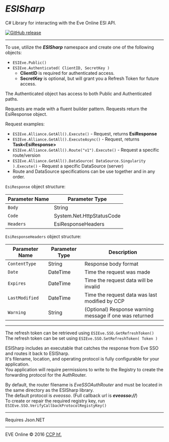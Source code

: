 # ***ESISharp***

C# Library for interacting with the Eve Online ESI API.

[![GitHub release](https://img.shields.io/github/release/wranders/ESISharp.svg)](https://github.com/wranders/ESISharp/releases/latest)

---

To use, utilize the ***ESISharp*** namespace and create one of the following objects:

* `ESIEve.Public()`
* `ESIEve.Authenticated( ClientID, SecretKey )`
    * **ClientID** is required for authenticated access.
	* **SecretKey** is optional, but will grant you a Refresh Token for future access.

The Authenticated object has access to both Public and Authenticated paths.

Requests are made with a fluent builder pattern. Requests return the EsiResponse object.

Request examples:
* `ESIEve.Alliance.GetAll().Execute()` - Request, returns **EsiResponse**
* `ESIEve.Alliance.GetAll().ExecuteAsync()` - Request, returns **Task\<EsiResponse>** 
* `ESIEve.Alliance.GetAll().Route("v1").Execute()` - Request a specific route/version
* ```ESIEve.Alliance.GetAll().DataSource( DataSource.Singularity ).Execute()``` - Request a specific DataSource (server)
* Route and DataSource specifications can be use together and in any order.

`EsiResponse` object structure:

| Parameter Name | Parameter Type            |
| -------------- | ------------------------- |
| `Body`         | String                    |
| `Code`         | System.Net.HttpStatusCode |
| `Headers`      | EsiResponseHeaders        |

`EsiResponseHeaders` object structure:

| Parameter Name | Parameter Type | Description                                             |
| -------------- | -------------- | ------------------------------------------------------- | 
| `ContentType`  | String         | Response body format                                    |
| `Date`         | DateTime       | Time the request was made                               |
| `Expires`      | DateTime       | Time the request data will be invalid                   |
| `LastModified` | DateTime       | Time the request data was last modified by CCP          |
| `Warning`      | String         | (Optional) Response warning message if one was returned |

---

The refresh token can be retrieved using `ESIEve.SSO.GetRefreshToken()`<br/>
The refresh token can be set using `ESIEve.SSO.SetRefreshToken( Token )`

ESISharp includes an executable that catches the response from Eve SSO and routes it back to ESISharp.<br/>
It's filename, location, and operating protocol is fully configurable for your application.<br/>
You application will require permissions to write to the Registry to create the forwarding protocol for the AuthRouter.

By default, the router filename is *EveSSOAuthRouter* and must be located in the same directory as the ESISharp library.<br/>
The default protocol is *eveosso*. (Full callback url is ***eveosso://***)<br/>
To create or repair the required registry key, run `ESIEve.SSO.VerifyCallbackProtocolRegistyKey()`

---

Requires Json.NET

---

EVE Online © 2016 [CCP hf.](https://www.ccpgames.com/)